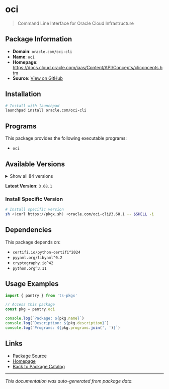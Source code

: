 # oci

> Command Line Interface for Oracle Cloud Infrastructure

## Package Information

- **Domain**: `oracle.com/oci-cli`
- **Name**: `oci`
- **Homepage**: https://docs.cloud.oracle.com/iaas/Content/API/Concepts/cliconcepts.htm
- **Source**: [View on GitHub](https://github.com/pkgxdev/pantry/tree/main/projects/oracle.com/oci-cli/package.yml)

## Installation

```bash
# Install with launchpad
launchpad install oracle.com/oci-cli
```

## Programs

This package provides the following executable programs:

- `oci`

## Available Versions

<details>
<summary>Show all 84 versions</summary>

- `3.68.1`, `3.68.0`, `3.67.0`, `3.66.2`, `3.66.1`
- `3.66.0`, `3.65.1`, `3.65.0`, `3.64.1`, `3.64.0`
- `3.63.3`, `3.63.2`, `3.63.0`, `3.62.2`, `3.62.1`
- `3.62.0`, `3.61.0`, `3.60.0`, `3.59.0`, `3.58.1`
- `3.58.0`, `3.57.0`, `3.56.1`, `3.56.0`, `3.55.0`
- `3.54.6`, `3.54.5`, `3.54.4`, `3.54.3`, `3.54.2`
- `3.54.1`, `3.54.0`, `3.53.0`, `3.52.1`, `3.52.0`
- `3.51.9`, `3.51.8`, `3.51.7`, `3.51.6`, `3.51.5`
- `3.51.4`, `3.51.3`, `3.51.2`, `3.51.1`, `3.51.0`
- `3.50.3`, `3.50.2`, `3.50.1`, `3.50.0`, `3.49.4`
- `3.49.3`, `3.49.2`, `3.49.1`, `3.49.0`, `3.48.3`
- `3.48.2`, `3.48.1`, `3.48.0`, `3.47.0`, `3.46.0`
- `3.45.2`, `3.45.1`, `3.45.0`, `3.44.4`, `3.44.3`
- `3.44.2`, `3.44.1`, `3.44.0`, `3.43.2`, `3.43.1`
- `3.43.0`, `3.42.0`, `3.41.0`, `3.40.3`, `3.40.2`
- `3.40.1`, `3.40.0`, `3.39.1`, `3.39.0`, `3.38.1`
- `3.38.0`, `3.37.14`, `3.37.13`, `3.37.12`

</details>

**Latest Version**: `3.68.1`

### Install Specific Version

```bash
# Install specific version
sh <(curl https://pkgx.sh) +oracle.com/oci-cli@3.68.1 -- $SHELL -i
```

## Dependencies

This package depends on:

- `certifi.io/python-certifi^2024`
- `pyyaml.org/libyaml^0.2`
- `cryptography.io^42`
- `python.org^3.11`

## Usage Examples

```typescript
import { pantry } from 'ts-pkgx'

// Access this package
const pkg = pantry.oci

console.log(`Package: ${pkg.name}`)
console.log(`Description: ${pkg.description}`)
console.log(`Programs: ${pkg.programs.join(', ')}`)
```

## Links

- [Package Source](https://github.com/pkgxdev/pantry/tree/main/projects/oracle.com/oci-cli/package.yml)
- [Homepage](https://docs.cloud.oracle.com/iaas/Content/API/Concepts/cliconcepts.htm)
- [Back to Package Catalog](../../../package-catalog.md)

---

*This documentation was auto-generated from package data.*
